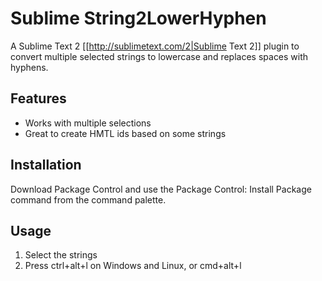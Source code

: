 # Sublime String2LowerHyphen

A Sublime Text 2 [[http://sublimetext.com/2|Sublime Text 2]] plugin to convert multiple selected strings to lowercase and replaces spaces with hyphens.

## Features
- Works with multiple selections
- Great to create HMTL ids based on some strings

## Installation
Download Package Control and use the Package Control: Install Package command from the command palette.

## Usage
1. Select the strings
2. Press ctrl+alt+l on Windows and Linux, or cmd+alt+l